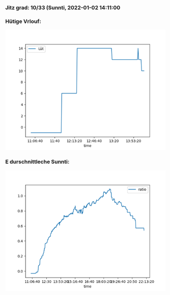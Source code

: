 ### Jitz grad: 10/33 (Sunnti, 2022-01-02 14:11:00

### Hütige Vrlouf:
![Graph](Today.png)

### E durschnittleche Sunnti:
![Graph](Sunnti.png)
